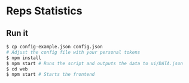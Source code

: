 # Reps Statistics

## Run it

```bash
$ cp config-example.json config.json
# Adjust the config file with your personal tokens
$ npm install
$ npm start # Runs the script and outputs the data to ui/DATA.json
$ cd web
$ npm start # Starts the frontend
```


